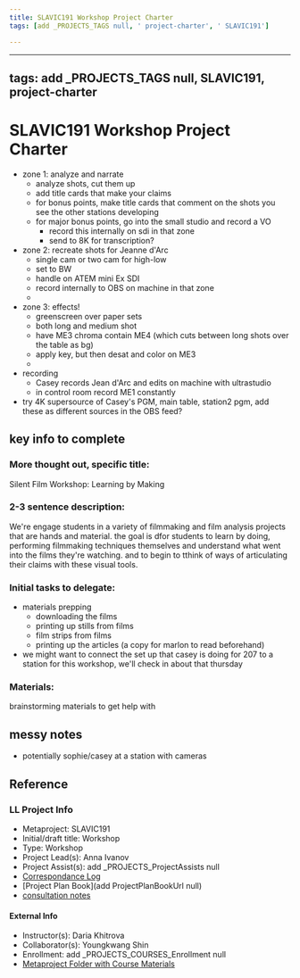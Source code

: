 ```yaml
---
title: SLAVIC191 Workshop Project Charter
tags: [add _PROJECTS_TAGS null, ' project-charter', ' SLAVIC191']

---
```


---
tags: add _PROJECTS_TAGS null, SLAVIC191, project-charter
---

# SLAVIC191 Workshop Project Charter


- zone 1: analyze and narrate
    - analyze shots, cut them up
    - add title cards that make your claims
    - for bonus points, make title cards that comment on the shots you see the other stations developing
    - for major bonus points, go into the small studio and record a VO
        - record this internally on sdi in that zone
        - send to 8K for transcription?
- zone 2: recreate shots for Jeanne d'Arc
    - single cam or two cam for high-low
    - set to BW
    - handle on ATEM mini Ex SDI
    - record internally to OBS on machine in that zone
    - 
- zone 3: effects!
    - greenscreen over paper sets
    - both long and medium shot
    - have ME3 chroma contain ME4 (which cuts between long shots over the table as bg)
    - apply key, but then desat and color on ME3
    - 
- recording
    - Casey records Jean d'Arc and edits on machine with ultrastudio
    - in control room record ME1 constantly
- try 4K supersource of Casey's PGM, main table, station2 pgm, add these as different sources in the OBS feed?


## key info to complete
### More thought out, specific title: 
Silent Film Workshop: Learning by Making
### 2-3 sentence description:
We're engage students in a variety of filmmaking and film analysis projects that are hands and material. the goal is dfor students to learn by doing, performing filmmaking techniques themselves and understand what went into the films they're watching. and to begin to tthink of ways of articulating their claims with these visual tools.
### Initial tasks to delegate: 
* materials prepping
    * downloading the films
    * printing up stills from films
    * film strips from films
    * printing up the articles (a copy for marlon to read beforehand)
* we might want to connect the set up that casey is doing for 207 to a station for this workshop, we'll check in about that thursday
### Materials:
brainstorming materials to get help with


## messy notes
* potentially sophie/casey at a station with cameras

## Reference
### LL Project Info
* Metaproject: SLAVIC191
* Initial/draft title: Workshop
* Type: Workshop
* Project Lead(s): Anna Ivanov
* Project Assist(s): add _PROJECTS_ProjectAssists null
* [Correspondance Log](https://drive.google.com/drive/folders/1VY7QlwHVp4ixqXlXfRwP7Tb4EUwBN6V8?usp=drive_link)
* [Project Plan Book](add ProjectPlanBookUrl null)
* [consultation notes](https://docs.google.com/document/d/1-gry_ZhqlrCuokH4X5nHx49BSc24Pj9N8i23laZafl8/edit)
#### External Info
* Instructor(s): Daria Khitrova
* Collaborator(s): Youngkwang Shin
* Enrollment: add _PROJECTS_COURSES_Enrollment null
* [Metaproject Folder with Course Materials](https://drive.google.com/drive/folders/1VY7QlwHVp4ixqXlXfRwP7Tb4EUwBN6V8?usp=drive_link)





